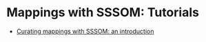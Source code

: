 # Mappings with SSSOM: Tutorials

- [Curating mappings with SSSOM: an introduction](https://mapping-commons.github.io/sssom/tutorial/)